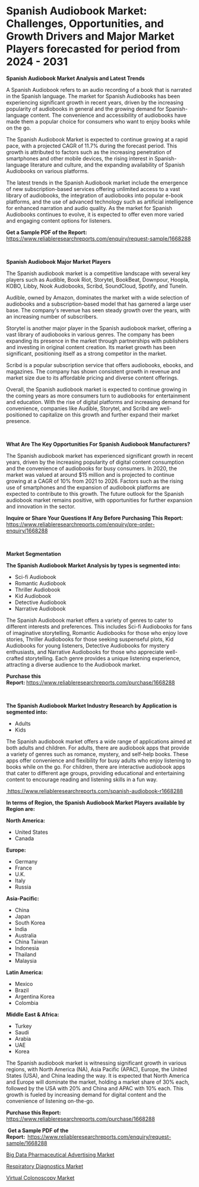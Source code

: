 <p><h1>Spanish Audiobook Market: Challenges, Opportunities, and Growth Drivers and Major Market Players forecasted for period from 2024 - 2031</h1></p><p><strong>Spanish Audiobook Market Analysis and Latest Trends</strong></p>
<p><p>A Spanish Audiobook refers to an audio recording of a book that is narrated in the Spanish language. The market for Spanish Audiobooks has been experiencing significant growth in recent years, driven by the increasing popularity of audiobooks in general and the growing demand for Spanish-language content. The convenience and accessibility of audiobooks have made them a popular choice for consumers who want to enjoy books while on the go.</p><p>The Spanish Audiobook Market is expected to continue growing at a rapid pace, with a projected CAGR of 11.7% during the forecast period. This growth is attributed to factors such as the increasing penetration of smartphones and other mobile devices, the rising interest in Spanish-language literature and culture, and the expanding availability of Spanish Audiobooks on various platforms.</p><p>The latest trends in the Spanish Audiobook market include the emergence of new subscription-based services offering unlimited access to a vast library of audiobooks, the integration of audiobooks into popular e-book platforms, and the use of advanced technology such as artificial intelligence for enhanced narration and audio quality. As the market for Spanish Audiobooks continues to evolve, it is expected to offer even more varied and engaging content options for listeners.</p></p>
<p><strong>Get a Sample PDF of the Report:&nbsp;</strong> <a href="https://www.reliableresearchreports.com/enquiry/request-sample/1668288">https://www.reliableresearchreports.com/enquiry/request-sample/1668288</a></p>
<p>&nbsp;</p>
<p><strong>Spanish Audiobook Major Market Players</strong></p>
<p><p>The Spanish audiobook market is a competitive landscape with several key players such as Audible, Book Riot, Storytel, BookBeat, Downpour, Hoopla, KOBO, Libby, Nook Audiobooks, Scribd, SoundCloud, Spotify, and TuneIn. </p><p>Audible, owned by Amazon, dominates the market with a wide selection of audiobooks and a subscription-based model that has garnered a large user base. The company's revenue has seen steady growth over the years, with an increasing number of subscribers.</p><p>Storytel is another major player in the Spanish audiobook market, offering a vast library of audiobooks in various genres. The company has been expanding its presence in the market through partnerships with publishers and investing in original content creation. Its market growth has been significant, positioning itself as a strong competitor in the market.</p><p>Scribd is a popular subscription service that offers audiobooks, ebooks, and magazines. The company has shown consistent growth in revenue and market size due to its affordable pricing and diverse content offerings.</p><p>Overall, the Spanish audiobook market is expected to continue growing in the coming years as more consumers turn to audiobooks for entertainment and education. With the rise of digital platforms and increasing demand for convenience, companies like Audible, Storytel, and Scribd are well-positioned to capitalize on this growth and further expand their market presence.</p></p>
<p>&nbsp;</p>
<p><strong>What Are The Key Opportunities For Spanish Audiobook Manufacturers?</strong></p>
<p><p>The Spanish audiobook market has experienced significant growth in recent years, driven by the increasing popularity of digital content consumption and the convenience of audiobooks for busy consumers. In 2020, the market was valued at around $15 million and is projected to continue growing at a CAGR of 10% from 2021 to 2026. Factors such as the rising use of smartphones and the expansion of audiobook platforms are expected to contribute to this growth. The future outlook for the Spanish audiobook market remains positive, with opportunities for further expansion and innovation in the sector.</p></p>
<p><strong>Inquire or Share Your Questions If Any Before Purchasing This Report:</strong> <a href="https://www.reliableresearchreports.com/enquiry/pre-order-enquiry/1668288">https://www.reliableresearchreports.com/enquiry/pre-order-enquiry/1668288</a></p>
<p>&nbsp;</p>
<p><strong>Market Segmentation</strong></p>
<p><strong>The Spanish Audiobook Market Analysis by types is segmented into:</strong></p>
<p><ul><li>Sci-fi Audiobook</li><li>Romantic Audiobook</li><li>Thriller Audiobook</li><li>Kid Audiobook</li><li>Detective Audiobook</li><li>Narrative Audiobook</li></ul></p>
<p><p>The Spanish Audiobook market offers a variety of genres to cater to different interests and preferences. This includes Sci-fi Audiobooks for fans of imaginative storytelling, Romantic Audiobooks for those who enjoy love stories, Thriller Audiobooks for those seeking suspenseful plots, Kid Audiobooks for young listeners, Detective Audiobooks for mystery enthusiasts, and Narrative Audiobooks for those who appreciate well-crafted storytelling. Each genre provides a unique listening experience, attracting a diverse audience to the Audiobook market.</p></p>
<p><strong>Purchase this Report:&nbsp;</strong><a href="https://www.reliableresearchreports.com/purchase/1668288">https://www.reliableresearchreports.com/purchase/1668288</a></p>
<p>&nbsp;</p>
<p><strong>The Spanish Audiobook Market Industry Research by Application is segmented into:</strong></p>
<p><ul><li>Adults</li><li>Kids</li></ul></p>
<p><p>The Spanish audiobook market offers a wide range of applications aimed at both adults and children. For adults, there are audiobook apps that provide a variety of genres such as romance, mystery, and self-help books. These apps offer convenience and flexibility for busy adults who enjoy listening to books while on the go. For children, there are interactive audiobook apps that cater to different age groups, providing educational and entertaining content to encourage reading and listening skills in a fun way.</p></p>
<p><a href="https://www.reliableresearchreports.com/spanish-audiobook-r1668288">&nbsp;https://www.reliableresearchreports.com/spanish-audiobook-r1668288</a></p>
<p><strong>In terms of Region, the Spanish Audiobook Market Players available by Region are:</strong></p>
<p>
    <p> <strong> North America: </strong>
        <ul>
            <li>United States</li>
            <li>Canada</li>
        </ul>
        </p> 
    <p> <strong> Europe: </strong>
        <ul>
            <li>Germany</li>
            <li>France</li>
            <li>U.K.</li>
            <li>Italy</li>
            <li>Russia</li>
        </ul>
        </p> 
    <p> <strong> Asia-Pacific: </strong>
        <ul>
            <li>China</li>
            <li>Japan</li>
            <li>South Korea</li>
            <li>India</li>
            <li>Australia</li>
            <li>China Taiwan</li>
            <li>Indonesia</li>
            <li>Thailand</li>
            <li>Malaysia</li>
        </ul>
        </p> 
    <p> <strong> Latin America: </strong>
        <ul>
            <li>Mexico</li>
            <li>Brazil</li>
            <li>Argentina Korea</li>
            <li>Colombia</li>
        </ul>
        </p> 
    <p> <strong> Middle East & Africa: </strong>
        <ul>
            <li>Turkey</li>
            <li>Saudi</li>
            <li>Arabia</li>
            <li>UAE</li>
            <li>Korea</li>
        </ul>
    </p>
    </p>
<p><p>The Spanish audiobook market is witnessing significant growth in various regions, with North America (NA), Asia Pacific (APAC), Europe, the United States (USA), and China leading the way. It is expected that North America and Europe will dominate the market, holding a market share of 30% each, followed by the USA with 20% and China and APAC with 10% each. This growth is fueled by increasing demand for digital content and the convenience of listening on-the-go.</p></p>
<p><strong>Purchase this Report: </strong><a href="https://www.reliableresearchreports.com/purchase/1668288">https://www.reliableresearchreports.com/purchase/1668288</a></p>
<p>&nbsp;<strong>Get a Sample PDF of the Report:&nbsp;&nbsp;</strong><a href="https://www.reliableresearchreports.com/enquiry/request-sample/1668288">https://www.reliableresearchreports.com/enquiry/request-sample/1668288</a></p>
<p><strong></strong></p>
<p><p><a href="https://github.com/kulaberyasin52/Market-Research-Report-List-1/blob/main/big-data-pharmaceutical-advertising-market.md">Big Data Pharmaceutical Advertising Market</a></p><p><a href="https://github.com/emnqcawl19/Market-Research-Report-List-1/blob/main/respiratory-diagnostics-market.md">Respiratory Diagnostics Market</a></p><p><a href="https://view.publitas.com/reportprime-1/emerging-trends-in-virtual-colonoscopy-market-global-outlook-and-future-prospects-from-2024-2031/">Virtual Colonoscopy Market</a></p></p>